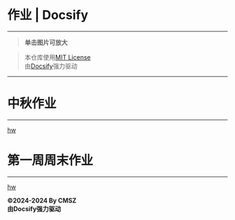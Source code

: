 <h1> 作业 | Docsify </h1>

-----
> **单击图片可放大**

> 本仓库使用[MIT License](https://raw.githubusercontent.com/CMSZ002/hw/main/LICENSE)  
> 由[Docsify](https://docsify.js.org/)强力驱动
-----
# 中秋作业 #
-----
[hw](../hw/2.md ':include :type:markdown')
# 第一周周末作业 #
-----
[hw](../hw/1.md ':include :type=markdown')

**©2024-2024 By CMSZ**  
**由Docsify强力驱动**
